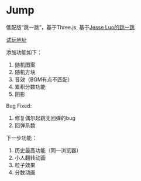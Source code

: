 # Jump
低配版“跳一跳”，基于Three.js, 基于[Jesse Luo的跳一跳](https://luosijie.github.io/threejs-examples/jump/jump.html)

[试玩地址](https://xmoyking.github.io/jump/jump.html)

添加功能如下：
1. 随机图案
1. 随机方块
1. 音效（BGM有点不匹配）
1. 累积分数功能
1. 阴影

Bug Fixed:
1. 修复偶尔起跳无回弹的bug
1. 回弹系数

下一步功能：
1. 历史最高功能（同一浏览器）
1. 小人翻转动画
1. 粒子效果
1. 分数动画
